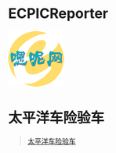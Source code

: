 ﻿# ECPICReporter

![Logo](https://raw.githubusercontent.com/sunnyit/ECPICReporter/master/icon114.png)
# 太平洋车险验车

>[太平洋车险验车](https://cdn.rawgit.com/sunnyit/ECPICReporter/74966a7c74437b3a8febbfdfa9afb6d0cc7b926f/ECPICReporter.html)

